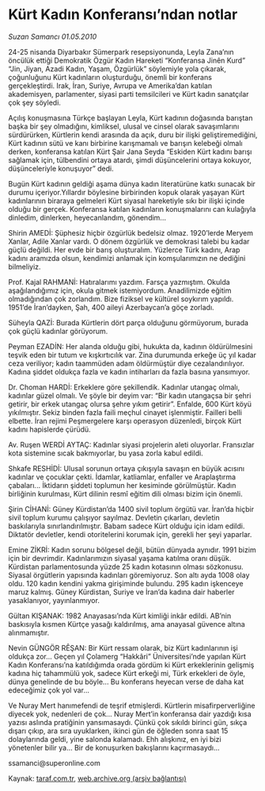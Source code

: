 # Kürt Kadın Konferansı’ndan notlar

*Suzan Samancı  01.05.2010*

<div class="yazi"><p>24-25 nisanda Diyarbakır Sümerpark resepsiyonunda, Leyla Zana’nın öncülük ettiği Demokratik Özgür Kadın Hareketi “Konferansa Jinên Kurd” “Jin, Jiyan, Azadi Kadın, Yaşam, Özgürlük” söylemiyle yola çıkarak, çoğunluğunu Kürt kadınların oluşturduğu, önemli bir konferans gerçekleştirdi. Irak, İran, Suriye, Avrupa ve Amerika’dan katılan akademisyen, parlamenter, siyasi parti temsilcileri ve Kürt kadın sanatçılar çok şey söyledi.</p>
<p>Açılış konuşmasına Türkçe başlayan Leyla, Kürt kadının doğasında barıştan başka bir şey olmadığını, kimliksel, ulusal ve cinsel olarak savaşımlarını sürdürürken, Kürtlerin kendi arasında da açık, duru bir ilişki geliştiremediğini, Kürt kadının sütü ve kanı birbirine karışmamalı ve barışın kelebeği olmalı derken, konferansa katılan Kürt Şair Jana Seyda “Eskiden Kürt kadını barışı sağlamak için, tülbendini ortaya atardı, şimdi düşüncelerini ortaya kokuyor, düşünceleriyle konuşuyor” dedi.</p>
<p>Bugün Kürt kadının geldiği aşama dünya kadın literatürüne katkı sunacak bir durumu içeriyor.Yıllardır böylesine birbirinden kopuk olarak yaşayan Kürt kadınlarının biraraya gelmeleri Kürt siyasal hareketiyle sıkı bir ilişki içinde olduğu bir gerçek. Konferansa katılan kadınların konuşmalarını can kulağıyla dinledim, dinlerken, heyecanlandım, gönendim...</p>
<p>Shirin AMEDİ: Şüphesiz hiçbir özgürlük bedelsiz olmaz. 1920’lerde Meryem Xanlar, Adile Xanlar vardı. O dönem özgürlük ve demokrasi talebi bu kadar güçlü değildi. Her evde bir barış oluşturalım. Yüzlerce Türk kadını, Arap kadını aramızda olsun, kendimizi anlamak için komşularımızın ne dediğini bilmeliyiz.</p>
<p>Prof. Kajal RAHMANİ: Hatıralarımı yazdım. Farsça yazmıştım. Okulda aşağılandığımız için, okula gitmek istemiyordum. Anadilimizde eğitim olmadığından çok zorlandım. Bize fiziksel ve kültürel soykırım yapıldı. 1951’de İran’dayken, Şah, 400 aileyi Azerbaycan’a göçe zorladı.</p>
<p>Süheyla QAZİ: Burada Kürtlerin dört parça olduğunu görmüyorum, burada çok güçlü kadınlar görüyorum.</p>
<p>Peyman EZADİN: Her alanda olduğu gibi, hukukta da, kadının öldürülmesini teşvik eden bir tutum ve kışkırtıcılık var. Zina durumunda erkeğe üç yıl kadar ceza veriliyor; kadın taammüden adam öldürmüştür diye cezalandırılıyor. Kadına şiddet oldukça fazla ve kadın intiharları da fazla basına yansımıyor.</p>
<p>Dr. Choman HARDİ: Erkeklere göre şekillendik. Kadınlar utangaç olmalı, kadınlar güzel olmalı. Ve şöyle bir deyim var: “Bir kadın utangaçsa bir şehri getirir, bir erkek utangaç olursa şehre yıkım getirir”. Enfalde, 600 Kürt köyü yıkılmıştır. Sekiz binden fazla faili meçhul cinayet işlenmiştir. Failleri belli elbette. İran rejimi Peşmergelere karşı operasyon düzenledi, birçok Kürt kadını hapislerde çürüdü.</p>
<p>Av. Ruşen WERDİ AYTAÇ: Kadınlar siyasi projelerin aleti oluyorlar. Fransızlar kota sistemine sıcak bakmıyorlar, bu yasa zorla kabul edildi.</p>
<p>Shkafe RESHİDİ: Ulusal sorunun ortaya çıkışıyla savaşın en büyük acısını kadınlar ve çocuklar çekti. İdamlar, katliamlar, enfaller ve Araplaştırma çabaları... İktidarın şiddeti toplumun her kesiminde görülmüştür. Kadın birliğinin kurulması, Kürt dilinin resmî eğitim dili olması bizim için önemli.</p>
<p>Şirin CİHANİ: Güney Kürdistan’da 1400 sivil toplum örgütü var. İran’da hiçbir sivil toplum kurumu çalışıyor sayılmaz. Devletin çıkarları, devletin baskılarıyla sınırlandırılmıştır. Babam sadece Kürt olduğu için idam edildi. Diktatör devletler, kendi otoritelerini korumak için, gerekli her şeyi yaparlar.</p>
<p>Emine ZİKRİ: Kadın sorunu bölgesel değil, bütün dünyada aynıdır. 1991 bizim için bir devrimdir. Kadınlarımızın siyasal yaşama katılma oranı düşük. Kürdistan parlamentosunda yüzde 25 kadın kotasının olması sözkonusu. Siyasal örgütlerin yapısında kadınları göremiyoruz. Son altı ayda 1008 olay oldu. 120 kadın kendini yakma girişiminde bulundu. 295 kadın işkenceye maruz kalmış. Güney Kürdistan, Suriye ve İran’da kadına dair haberler yasaklanıyor, yayınlanmıyor.</p>
<p>Gültan KIŞANAK: 1982 Anayasası’nda Kürt kimliği inkâr edildi. AB’nin baskısıyla kısmen Kürtçe yasağı kaldırılmış, ama anayasal güvence altına alınmamıştır.</p>
<p>Nevin GÜNGÖR RÊŞAN: Bir Kürt ressam olarak, biz Kürt kadınlarının işi oldukça zor... Geçen yıl Çolamerg “Hakkâri” Üniversitesi’nde yapılan Kürt Kadın Konferansı’na katıldığımda orada gördüm ki Kürt erkeklerinin gelişmiş kadına hiç tahammülü yok, sadece Kürt erkeği mi, Türk erkekleri de öyle, dünya genelinde de bu böyle... Bu konferans heyecan verse de daha kat edeceğimiz çok yol var...</p>
<p>Ve Nuray Mert hanımefendi de teşrif etmişlerdi. Kürtlerin misafirperverliğine diyecek yok, nedenleri de çok... Nuray Mert’in konferansa dair yazdığı kısa yazısı aslında pratiğinin yansımasaydı. Çünkü çok sıkıldı birinci gün, sıkça dışarı çıkıp, ara sıra uyuklarken, ikinci gün de öğleden sonra saat 15 dolaylarında geldi, yine salonda kalamadı. Ehh alışkınız, en iyi bizi yönetenler bilir ya... Bir de konuşurken bakışlarını kaçırmasaydı...</p>
<p>ssamanci@superonline.com</p></div>

Kaynak: [taraf.com.tr](m), [web.archive.org (arşiv bağlantısı)](http://web.archive.org/web/20100504052411/http://taraf.com.tr:80/suzan-samanci/makale-kurt-kadin-konferansindan-notlar.htm)
